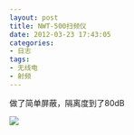 ```yaml
---
layout: post
title: NWT-500扫频仪
date: 2012-03-23 17:43:05
categories:
- 日志
tags:
- 无线电
- 射频
---
```


做了简单屏蔽，隔离度到了80dB

![](http://i1328.photobucket.com/albums/w532/xwlogic/51f1a413jw1dr9rv5hotwj_zpscee1ee44.jpg)
